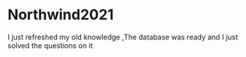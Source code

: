 # Northwind2021
 I just refreshed my old knowledge ,The database was ready and I just solved the questions on it
